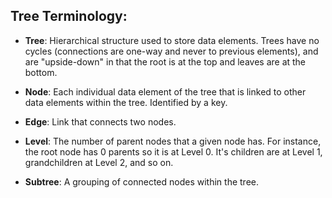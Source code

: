 <!--{type:Text+ Img}-->
<!--{title:Tree Terminology}-->

<!--No image here-->

## Tree Terminology:

* **Tree**: Hierarchical structure used to store data elements. Trees have no cycles (connections are one-way and never to previous elements), and are "upside-down" in that the root is at the top and leaves are at the bottom.

* **Node**: Each individual data element of the tree that is linked to other data elements within the tree. Identified by a key.

* **Edge**: Link that connects two nodes.

* **Level**: The number of parent nodes that a given node has. For instance, the root node has 0 parents so it is at Level 0. It's children are at Level 1, grandchildren at Level 2, and so on.

* **Subtree**: A grouping of connected nodes within the tree.

